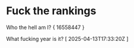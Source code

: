 # Fuck the rankings

Who the hell am I?
{ 16558447 }

What fucking year is it?
[ 2025-04-13T17:33:20Z ]
